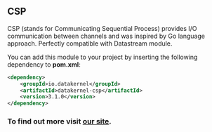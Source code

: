 ## CSP

CSP (stands for Communicating Sequential Process) 
provides I/O communication between channels and was inspired by Go language approach. Perfectly compatible with Datastream module.

You can add this module to your project by inserting the following dependency to **pom.xml**:
```xml
<dependency>
    <groupId>io.datakernel</groupId>
    <artifactId>datakernel-csp</artifactId>
    <version>3.1.0</version>
</dependency>
```

### To find out more visit [our site](https://datakernel.io/docs/core/csp.html).